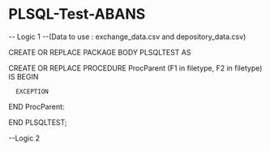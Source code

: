 # PLSQL-Test-ABANS

-- Logic 1 --(Data to use : exchange_data.csv and depository_data.csv)

CREATE OR REPLACE PACKAGE BODY PLSQLTEST AS

 CREATE OR REPLACE PROCEDURE ProcParent (F1 in filetype,
                                         F2 in filetype) IS
      BEGIN

      EXCEPTION

 END ProcParent:
                              




END PLSQLTEST;



--Logic 2
